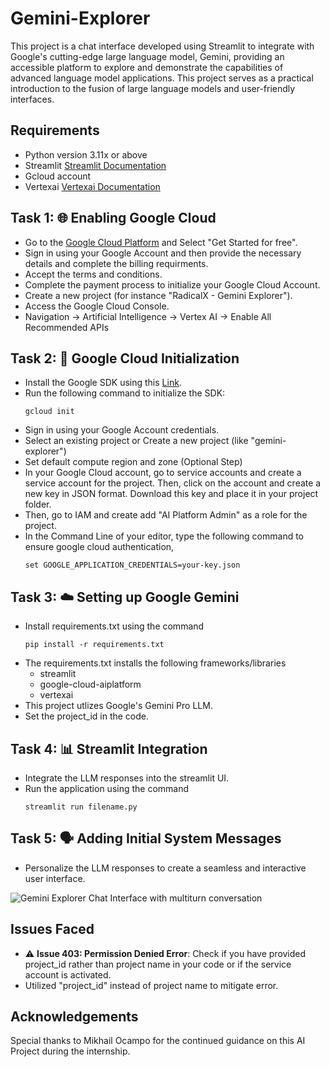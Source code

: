 # Gemini-Explorer

This project is a chat interface developed using Streamlit to integrate with Google's cutting-edge large language model, Gemini, providing an accessible platform to explore and demonstrate the capabilities of advanced language model applications. 
This project serves as a practical introduction to the fusion of large language models and user-friendly interfaces.

## Requirements

- Python version 3.11x or above
- Streamlit [Streamlit Documentation](https://docs.streamlit.io/)
- Gcloud account
- Vertexai [Vertexai Documentation](https://cloud.google.com/vertex-ai)

## Task 1: 🌐 Enabling Google Cloud

- Go to the [Google Cloud Platform](https://cloud.google.com/free/?utm_source=google&utm_medium=cpc&utm_campaign=japac-IN-all-en-dr-BKWS-all-core-trial-EXA-dr-1605216&utm_content=text-ad-none-none-DEV_c-CRE_644159077391-ADGP_Hybrid+%7C+BKWS+-+EXA+%7C+Txt+~+GCP_General_core+brand_main-KWID_43700074766895886-aud-970366092687:kwd-6458750523&userloc_9062223-network_g&utm_term=KW_google%20cloud&gad_source=1&gclid=CjwKCAjw48-vBhBbEiwAzqrZVFHOq76jh9J0dgd2lwSHL3oF20yQX_sP4TvFoe6Nw7ofMguovMUk3BoChZ4QAvD_BwE&gclsrc=aw.ds) and Select "Get Started for free".
- Sign in using your Google Account and then provide the necessary details and complete the billing requirments.
- Accept the terms and conditions.
- Complete the payment process to initialize your Google Cloud Account.
- Create a new project (for instance "RadicalX - Gemini Explorer").
- Access the Google Cloud Console.
- Navigation -> Artificial Intelligence -> Vertex AI -> Enable All Recommended APIs

## Task 2: 🧬 Google Cloud Initialization

- Install the Google SDK using this [Link](https://cloud.google.com/sdk/docs/install).
- Run the following command to initialize the SDK:
  ```
  gcloud init
- Sign in using your Google Account credentials.
- Select an existing project or Create a new project (like "gemini-explorer")
- Set default compute region and zone (Optional Step)
- In your Google Cloud account, go to service accounts and create a service account for the project. Then, click on the account and create a new key in JSON format. Download this key and place it in your project folder.
- Then, go to IAM and create add "AI Platform Admin" as a role for the project.
- In the Command Line of your editor, type the following command to ensure google cloud authentication,
  ```
  set GOOGLE_APPLICATION_CREDENTIALS=your-key.json

## Task 3: ☁️ Setting up Google Gemini

- Install requirements.txt using the command
  ```
  pip install -r requirements.txt
- The requirements.txt installs the following frameworks/libraries
    * streamlit
    * google-cloud-aiplatform
    * vertexai
- This project utlizes Google's Gemini Pro LLM.
- Set the project_id in the code.

## Task 4: 📊 Streamlit Integration

- Integrate the LLM responses into the streamlit UI.
- Run the application using the command
  ```
  streamlit run filename.py

## Task 5: 🗣️ Adding Initial System Messages

- Personalize the LLM responses to create a seamless and interactive user interface.

![Gemini Explorer Chat Interface with multiturn conversation](https://github.com/user-attachments/assets/3d08eca7-7101-48fd-9b39-508f3f081fbf)


## Issues Faced

- ⚠️ **Issue 403: Permission Denied Error**: Check if you have provided project_id rather than project name in your code or if the service account is activated.
- Utilized "project_id" instead of project name to mitigate error.

## Acknowledgements

Special thanks to Mikhail Ocampo for the continued guidance on this AI Project during the internship.
